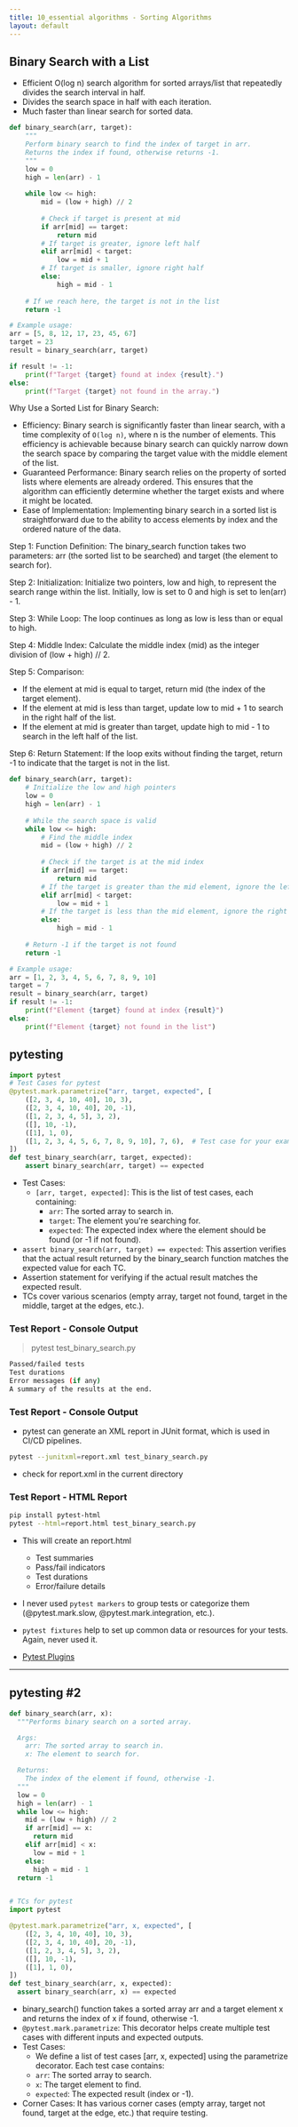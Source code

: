 ```yaml
---
title: 10_essential algorithms - Sorting Algorithms
layout: default
---
```


## Binary Search with a List

* Efficient O(log n) search algorithm for sorted arrays/list that repeatedly divides the search interval in half.
* Divides the search space in half with each iteration.
* Much faster than linear search for sorted data.

```python
def binary_search(arr, target):
    """
    Perform binary search to find the index of target in arr.
    Returns the index if found, otherwise returns -1.
    """
    low = 0
    high = len(arr) - 1
    
    while low <= high:
        mid = (low + high) // 2
        
        # Check if target is present at mid
        if arr[mid] == target:
            return mid
        # If target is greater, ignore left half
        elif arr[mid] < target:
            low = mid + 1
        # If target is smaller, ignore right half
        else:
            high = mid - 1
    
    # If we reach here, the target is not in the list
    return -1

# Example usage:
arr = [5, 8, 12, 17, 23, 45, 67]
target = 23
result = binary_search(arr, target)

if result != -1:
    print(f"Target {target} found at index {result}.")
else:
    print(f"Target {target} not found in the array.")
```

Why Use a Sorted List for Binary Search:
* Efficiency: Binary search is significantly faster than linear search, with a time complexity of `O(log n)`, where n is the number of elements. This efficiency is achievable because binary search can quickly narrow down the search space by comparing the target value with the middle element of the list.
* Guaranteed Performance: Binary search relies on the property of sorted lists where elements are already ordered. This ensures that the algorithm can efficiently determine whether the target exists and where it might be located.
* Ease of Implementation: Implementing binary search in a sorted list is straightforward due to the ability to access elements by index and the ordered nature of the data.


Step 1: Function Definition: The binary_search function takes two parameters: arr (the sorted list to be searched) and target (the element to search for).

Step 2: Initialization: Initialize two pointers, low and high, to represent the search range within the list. Initially, low is set to 0 and high is set to len(arr) - 1.

Step 3: While Loop: The loop continues as long as low is less than or equal to high.

Step 4: Middle Index: Calculate the middle index (mid) as the integer division of (low + high) // 2.

Step 5: Comparison:
* If the element at mid is equal to target, return mid (the index of the target element).
* If the element at mid is less than target, update low to mid + 1 to search in the right half of the list.
* If the element at mid is greater than target, update high to mid - 1 to search in the left half of the list.

Step 6: Return Statement: If the loop exits without finding the target, return -1 to indicate that the target is not in the list.

```python
def binary_search(arr, target):
    # Initialize the low and high pointers
    low = 0
    high = len(arr) - 1
    
    # While the search space is valid
    while low <= high:
        # Find the middle index
        mid = (low + high) // 2
        
        # Check if the target is at the mid index
        if arr[mid] == target:
            return mid
        # If the target is greater than the mid element, ignore the left half
        elif arr[mid] < target:
            low = mid + 1
        # If the target is less than the mid element, ignore the right half
        else:
            high = mid - 1
    
    # Return -1 if the target is not found
    return -1

# Example usage:
arr = [1, 2, 3, 4, 5, 6, 7, 8, 9, 10]
target = 7
result = binary_search(arr, target)
if result != -1:
    print(f"Element {target} found at index {result}")
else:
    print(f"Element {target} not found in the list")
```

## pytesting 

```python
import pytest
# Test Cases for pytest
@pytest.mark.parametrize("arr, target, expected", [
    ([2, 3, 4, 10, 40], 10, 3),
    ([2, 3, 4, 10, 40], 20, -1),
    ([1, 2, 3, 4, 5], 3, 2),
    ([], 10, -1),
    ([1], 1, 0),
    ([1, 2, 3, 4, 5, 6, 7, 8, 9, 10], 7, 6),  # Test case for your example
])
def test_binary_search(arr, target, expected):
    assert binary_search(arr, target) == expected
```

* Test Cases:
  * `[arr, target, expected]`: This is the list of test cases, each containing:
    * `arr`: The sorted array to search in.
    * `target`: The element you're searching for.
    * `expected`: The expected index where the element should be found (or -1 if not found).
* `assert binary_search(arr, target) == expected`: This assertion verifies that the actual result returned by the binary_search function matches the expected value for each TC.
* Assertion statement for verifying if the actual result matches the expected result.
* TCs cover various scenarios (empty array, target not found, target in the middle, target at the edges, etc.).

### Test Report - Console Output
> pytest test_binary_search.py
```sh
Passed/failed tests
Test durations
Error messages (if any)
A summary of the results at the end.
```

### Test Report - Console Output
* pytest can generate an XML report in JUnit format, which is used in CI/CD pipelines.

```sh
pytest --junitxml=report.xml test_binary_search.py
```

* check for report.xml in the current directory

### Test Report - HTML Report

```sh
pip install pytest-html
pytest --html=report.html test_binary_search.py
```

* This will create an report.html
  * Test summaries
  * Pass/fail indicators
  * Test durations
  * Error/failure details

* I never used `pytest markers` to group tests or categorize them (@pytest.mark.slow, @pytest.mark.integration, etc.).
* `pytest fixtures` help to set up common data or resources for your tests. Again, never used it.
* [Pytest Plugins](https://docs.pytest.org/en/stable/reference/plugin_list.html)

---

## pytesting #2

```python
def binary_search(arr, x):
  """Performs binary search on a sorted array.

  Args:
    arr: The sorted array to search in.
    x: The element to search for.

  Returns:
    The index of the element if found, otherwise -1.
  """
  low = 0
  high = len(arr) - 1
  while low <= high:
    mid = (low + high) // 2
    if arr[mid] == x:
      return mid
    elif arr[mid] < x:
      low = mid + 1
    else:
      high = mid - 1
  return -1


# TCs for pytest
import pytest

@pytest.mark.parametrize("arr, x, expected", [
    ([2, 3, 4, 10, 40], 10, 3),
    ([2, 3, 4, 10, 40], 20, -1),
    ([1, 2, 3, 4, 5], 3, 2),
    ([], 10, -1),
    ([1], 1, 0),
])
def test_binary_search(arr, x, expected):
  assert binary_search(arr, x) == expected
```

* binary_search() function takes a sorted array arr and a target element x and returns the index of x if found, otherwise -1.
* `@pytest.mark.parametrize`: This decorator helps create multiple test cases with different inputs and expected outputs.
* Test Cases:
  * We define a list of test cases [arr, x, expected] using the parametrize decorator. Each test case contains:
  * `arr`: The sorted array to search.
  * `x`: The target element to find.
  * `expected`: The expected result (index or -1).
* Corner Cases: It has various corner cases (empty array, target not found, target at the edge, etc.) that require testing.
